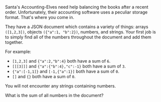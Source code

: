 Santa's Accounting-Elves need help balancing the books after a recent order. Unfortunately, their accounting software uses a peculiar storage format. That's where you come in.

They have a JSON document which contains a variety of things: arrays `([1,2,3])`, objects `({"a":1, "b":2})`, numbers, and strings. Your first job is to simply find all of the numbers throughout the document and add them together.

For example:

-   `[1,2,3]` and `{"a":2,"b":4}` both have a sum of `6`.
-   `[[[3]]]` and `{"a":{"b":4},"c":-1}` both have a sum of `3`.
-   `{"a":[-1,1]}` and `[-1,{"a":1}]` both have a sum of `0`.
-   `[]` and `{}` both have a sum of `0`.

You will not encounter any strings containing numbers.

What is the sum of all numbers in the document?
